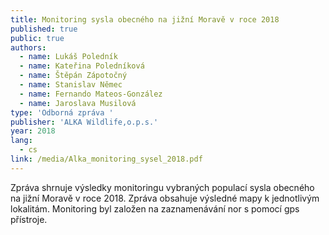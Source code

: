 ```yaml
---
title: Monitoring sysla obecného na jižní Moravě v roce 2018
published: true
public: true
authors:
  - name: Lukáš Poledník
  - name: Kateřina Poledníková
  - name: Štěpán Zápotočný
  - name: Stanislav Němec
  - name: Fernando Mateos-González
  - name: Jaroslava Musilová
type: 'Odborná zpráva '
publisher: 'ALKA Wildlife,o.p.s.'
year: 2018
lang:
  - cs
link: /media/Alka_monitoring_sysel_2018.pdf
---
```

Zpráva shrnuje výsledky monitoringu vybraných populací sysla obecného na jižní Moravě v roce 2018. Zpráva obsahuje výsledné mapy k jednotlivým lokalitám. Monitoring byl založen na zaznamenávání nor s pomocí gps přístroje.
